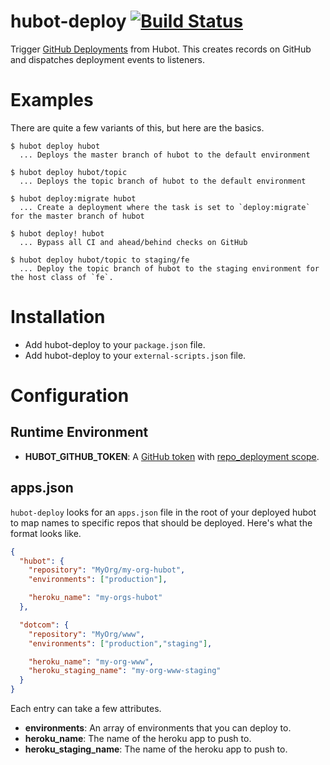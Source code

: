 # hubot-deploy [![Build Status](https://travis-ci.org/tampopo/hubot-deploy.png?branch=master)](https://travis-ci.org/tampopo/hubot-deploy)

Trigger [GitHub Deployments](http://developer.github.com/v3/repos/deployments/) from Hubot. This creates records on GitHub and dispatches deployment events to listeners.

# Examples

There are quite a few variants of this, but here are the basics.

    $ hubot deploy hubot
      ... Deploys the master branch of hubot to the default environment

    $ hubot deploy hubot/topic
      ... Deploys the topic branch of hubot to the default environment

    $ hubot deploy:migrate hubot
      ... Create a deployment where the task is set to `deploy:migrate` for the master branch of hubot

    $ hubot deploy! hubot
      ... Bypass all CI and ahead/behind checks on GitHub

    $ hubot deploy hubot/topic to staging/fe
      ... Deploy the topic branch of hubot to the staging environment for the host class of `fe`.

# Installation

* Add hubot-deploy to your `package.json` file.
* Add hubot-deploy to your `external-scripts.json` file.

# Configuration

## Runtime Environment

* **HUBOT\_GITHUB\_TOKEN**: A [GitHub token](https://github.com/settings/applications#personal-access-tokens) with [repo\_deployment scope](https://developer.github.com/v3/oauth/#scopes).

## apps.json

`hubot-deploy` looks for an `apps.json` file in the root of your deployed hubot to map names to specific repos that should be deployed. Here's what the format looks like.

```JSON
{
  "hubot": {
    "repository": "MyOrg/my-org-hubot",
    "environments": ["production"],

    "heroku_name": "my-orgs-hubot"
  },

  "dotcom": {
    "repository": "MyOrg/www",
    "environments": ["production","staging"],

    "heroku_name": "my-org-www",
    "heroku_staging_name": "my-org-www-staging"
  }
}
```

Each entry can take a few attributes.

* **environments**: An array of environments that you can deploy to.
* **heroku\_name**: The name of the heroku app to push to.
* **heroku\_staging\_name**: The name of the heroku app to push to.
